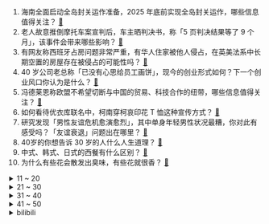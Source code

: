 1. 海南全面启动全岛封关运作准备，2025 年底前实现全岛封关运作，哪些信息值得关注？ [:link:](https://www.zhihu.com/question/592800166)
2. 老人故意推倒摩托车案宣判后，车主晒判决书，称「5 页判决结果等了 9 个月」，该事件会带来哪些影响？ [:link:](https://www.zhihu.com/question/592734121)
3. 有网友称西班牙占房问题非常严重，有华人住家被他人侵占，在英美法系中长期空置的房屋存在被侵占的可能性吗？ [:link:](https://www.zhihu.com/question/592415773)
4. 40 岁公司老总称「已没有心思给员工画饼」，现今的创业形式如何？下一个创业风口你认为是什么？ [:link:](https://www.zhihu.com/question/592535554)
5. 冯德莱恩称欧盟不希望切断与中国的贸易、科技合作的纽带，哪些信息值得关注？ [:link:](https://www.zhihu.com/question/592837076)
6. 如何看待优衣库联名中，柯南穿柯哀印花 T 恤这种宣传方式？ [:link:](https://www.zhihu.com/question/592321617)
7. 研究发现「男性友谊危机愈演愈烈」，其中单身年轻男性状况最糟，你对此有感受吗？「友谊衰退」问题出在哪里？ [:link:](https://www.zhihu.com/question/592784886)
8. 40岁的你想告诉 30 岁的人什么人生道理？ [:link:](https://www.zhihu.com/question/419127632)
9. 中式、韩式、日式的西餐有什么区别？ [:link:](https://www.zhihu.com/question/269337452)
10. 为什么有些花会散发出臭味，有些花就很香？ [:link:](https://www.zhihu.com/question/592132746)
<details>
<summary>11 ~ 20</summary>

11. 28 岁女子当七年全职女友，女子表示「这份工作包吃包住、五险一金」，如何看待这一选择？ [:link:](https://www.zhihu.com/question/592346256)
12. 如何评价《英雄联盟电竞经理》的评价中，9个联赛冠军，1个MSI冠军，3个s赛冠军，只值一分? [:link:](https://www.zhihu.com/question/592618583)
13. 洪都拉斯与台当局「断交」后，美 CIA 副局长罕见访巴拉圭，如何解读？巴拉圭是否会与台当局「断交」？ [:link:](https://www.zhihu.com/question/592776766)
14. 为什么猫咪总喜欢绕在人类的脚下走路？ [:link:](https://www.zhihu.com/question/590944820)
15. 俄罗斯公布「太空第一人」加加林坠机现场照片，加加林生前成就如何？ [:link:](https://www.zhihu.com/question/592522063)
16. 国防部表示「中国军队愿与俄军加强各项交流合作，深化军事互信」，释放了哪些信号？ [:link:](https://www.zhihu.com/question/592769799)
17. 腾势 D9 今年来连续登上 35 万以上新能源豪华 MPV 销量榜首的位置，其背后隐藏着怎样的实力？ [:link:](https://www.zhihu.com/question/592621041)
18. 15 城人口数据出炉，多城人口增量「断崖式」放缓，反映了哪些问题？ [:link:](https://www.zhihu.com/question/592710335)
19. 《沙丘》里文明已经那么先进，为什么战斗还要用冷兵器打架？ [:link:](https://www.zhihu.com/question/493985838)
20. 为什么别人越来越优秀，而我们却总是很迷茫？ [:link:](https://www.zhihu.com/question/592071092)
</details>
<details>
<summary>21 ~ 30</summary>

21. 网传武汉一高校老人 82 元只买到两个素菜，学校回应「实点 12 个菜」，具体情况如何？ [:link:](https://www.zhihu.com/question/592527708)
22. 在猫咪眼里，人类有哪些迷惑行为？ [:link:](https://www.zhihu.com/question/592320435)
23. 《他是谁》第 21 集拍得怎么样？有哪些值得关注的剧情点？ [:link:](https://www.zhihu.com/question/592799373)
24. 在时间不足的情况下，如何安排力量健身训练计划呢？ [:link:](https://www.zhihu.com/question/591149488)
25. 美军两架「黑鹰」直升机在肯塔基州坠毁，或已造成至少 9 人死亡，事故原因可能是什么？ [:link:](https://www.zhihu.com/question/592769515)
26. 职场中保持情绪稳定有多重要？ [:link:](https://www.zhihu.com/question/587851496)
27. 在工作中想站得更高，究竟是取决于专业能力还是职场心理？ [:link:](https://www.zhihu.com/question/587926614)
28. 职场达人有什么晋升秘诀？ [:link:](https://www.zhihu.com/question/580161770)
29. 2023 LPL 春季季后赛 RNG 3:1 淘汰 TT 晋级下一轮，如何评价这场比赛？ [:link:](https://www.zhihu.com/question/592778707)
30. 假如由好莱坞拍《流浪地球》会是什么样？ [:link:](https://www.zhihu.com/question/311495468)
</details>
<details>
<summary>31 ~ 40</summary>

31. 作为中层管理人员，如何提高自身管理水平？ [:link:](https://www.zhihu.com/question/507459345)
32. 《战锤40000》可能以异形或混沌为主角制作游戏吗？ [:link:](https://www.zhihu.com/question/592660596)
33. 近年我国癌症发病与死亡人数呈上升趋势，癌症究竟是什么？为什么癌症发现就是晚期？如何降低患癌风险？ [:link:](https://www.zhihu.com/question/592796050)
34. 职场中，哪些因素会影响自己的晋升？ [:link:](https://www.zhihu.com/question/583481852)
35. 宇宙中最亮的天体是什么？ [:link:](https://www.zhihu.com/question/592331648)
36. 造谣者屡屡利用受害者社媒照片，社交媒体发布照片还安全吗？目前存在哪些隐患？如何保护隐私？ [:link:](https://www.zhihu.com/question/591501497)
37. 3D打印火箭和可回收火箭哪个更经济？ [:link:](https://www.zhihu.com/question/591784120)
38. 「90后」「00后」为什么会开始选择立遗嘱？是否反映了某种社会价值观念的转变？ [:link:](https://www.zhihu.com/question/592395221)
39. 《火影忍者》如果事先摸清飞段的能力后，阿斯玛能打得赢飞段吗？ [:link:](https://www.zhihu.com/question/334330210)
40. 真正的原神玩家对任天堂《塞尔达传说旷野之息》的看法是什么样的？ [:link:](https://www.zhihu.com/question/422792812)
</details>
<details>
<summary>41 ~ 50</summary>

41. 装修时有哪些设计，一开始不被理解，实际入住后非常香？ [:link:](https://www.zhihu.com/question/591862606)
42. 高频交易系统是不是绝大多数都是基于C++开发的？ [:link:](https://www.zhihu.com/question/50658420)
43. 有没有事业单位统考C类上了200+？对C类想考高分有没有什么意见？ [:link:](https://www.zhihu.com/question/303825035)
44. 上小学后，家长要给孩子培养什么样的学习习惯，才能事半功倍？ [:link:](https://www.zhihu.com/question/585358065)
45. 3 月 30 日沪指探底回升涨 0.65%，大消费概念股午后集体走强，如何看待今日行情？ [:link:](https://www.zhihu.com/question/592721328)
46. 热播剧带火国内发制品消费，年轻人买假发不为遮「秃」为变美，如何看待这一趋势？年轻人为何会爱上假发？ [:link:](https://www.zhihu.com/question/592135293)
47. 如何看待浙大高分子材料专业考研复试，初试 417 分考生被刷，387 分考生成功逆袭？ [:link:](https://www.zhihu.com/question/592539703)
48. 中国足球近 4 年共 42 队退出，那些消失的职业球队，哪些最让人惋惜？ [:link:](https://www.zhihu.com/question/592741372)
49. 孩子学习不好但是很孝顺，该怎么办？ [:link:](https://www.zhihu.com/question/591242375)
50. 心情很灰的时候，怎样强行使心情变好？ [:link:](https://www.zhihu.com/question/590543121)
</details><details>
<summary>bilibili</summary>

1. 当北方人第一次走进广东村里的早茶店时... [:link:](//www.bilibili.com/video/BV1PN411T7Pt)
2. 【IGN】《塞尔达传说 王国之泪》实机演示 [:link:](//www.bilibili.com/video/BV1oT411z7Hp)
3. 当校园出现“跳房子”，接下来的一幕幕令人感慨 [:link:](//www.bilibili.com/video/BV1Tc411j7eG)
4. 【何同学】我们做了一台中文打字机... [:link:](//www.bilibili.com/video/BV1Sk4y1471G)
5. 全村突然停电，学校食堂中午也不能做饭了，看见孩子们一个个喊着肚子饿，准备带他们去村口觅食咯.. [:link:](//www.bilibili.com/video/BV1U24y177UD)
6. 辞职创业，顿顿菜叶 [:link:](//www.bilibili.com/video/BV16s4y1J7Up)
7. 街头邀请陌生人撕标签 [:link:](//www.bilibili.com/video/BV1Bh411V7KU)
8. 【淮秀帮】假如《狂飙》玩狼人杀（二）！ [:link:](//www.bilibili.com/video/BV1d84y1u7gB)
9. 【精卫】完整版丨老子只是太想要份爱这有什么错啊？ [:link:](//www.bilibili.com/video/BV1Fc411j7yJ)
10. 【首次尝试"MV"编舞】 这波属实是起飞了 [:link:](//www.bilibili.com/video/BV1zk4y147sT)
<details>
<summary>11 ~ 20</summary>

11. 传说中能干掉一整锅米饭的嫩滑鲜虾豆腐煲。 [:link:](//www.bilibili.com/video/BV1FT41167W4)
12. 『从头看她』1920-2020，中国女性发型的百年变迁 [:link:](//www.bilibili.com/video/BV1qm4y1r7BB)
13. 《明日方舟》主题曲【惊霆无声】开放 限时纪念活动宣传pv [:link:](//www.bilibili.com/video/BV1gY4y1D71D)
14. 花钱找某宝外包做视频能上B站热门吗？ [:link:](//www.bilibili.com/video/BV1Nk4y1i7Df)
15. 俄土战争的关键！竟是来自孔明的计谋？《叶卡捷琳娜》S2P7 [:link:](//www.bilibili.com/video/BV1VL411S7i9)
16. 胡桃声线这样用？？看我迫害配音演员陶典！！ [:link:](//www.bilibili.com/video/BV1Bv4y1G7KB)
17. 铁直男和女同事挑战互相点菜，168元必胜客自助究竟值不值？【怎么这么值ep59-必胜客】 [:link:](//www.bilibili.com/video/BV1wL411S7Tp)
18. 耗时半年的呕心之作，带你跨越数万年，去了解神秘的非洲文明 [:link:](//www.bilibili.com/video/BV1iN411P71T)
19. 我是新手，该买什么相机？从2k到4w，年度相机大盘点！ [:link:](//www.bilibili.com/video/BV1tg4y1371e)
20. 大家想听的《我会等》完整版来啦 [:link:](//www.bilibili.com/video/BV16o4y1p7hy)
</details>
<details>
<summary>21 ~ 30</summary>

21. 在成都夜市消费一个晚上，看看有多少缺斤少两的商贩，缺的如果要回来可以省多少钱？ [:link:](//www.bilibili.com/video/BV1Jm4y1z7gX)
22. 这次，你的硬币可以兑换成真的了！ [:link:](//www.bilibili.com/video/BV1EM4y1z7LZ)
23. 这回证实了啊我嘴真不硬！ [:link:](//www.bilibili.com/video/BV1jL411X7jh)
24. 英雄联盟：暗裔未来，甩葱歌！ [:link:](//www.bilibili.com/video/BV1AV4y1Q7sj)
25. 做了350斤无骨鸡爪，在家实现无限畅吃！ [:link:](//www.bilibili.com/video/BV17L411S7JB)
26. 踏遍千山万水也要找到你#命硬的小裴 #踏遍千万万水也要找到你 [:link:](//www.bilibili.com/video/BV1Yv4y1V7o1)
27. 我妹妹175cm 给她买什么车？ [:link:](//www.bilibili.com/video/BV1Nc41157FQ)
28. 【罗翔】包办婚姻，我是穿越了吗？ [:link:](//www.bilibili.com/video/BV1CY4y1D7os)
29. 不要再问我！中国好还是意大利好，萝卜青菜各有所爱 [:link:](//www.bilibili.com/video/BV1p84y1g7mB)
30. 一只虚胖  一只实心 [:link:](//www.bilibili.com/video/BV1Ys4y1D72Q)
</details>
<details>
<summary>31 ~ 40</summary>

31. 当你跨越4000公里去找女朋友...... [:link:](//www.bilibili.com/video/BV1dN411K7Pm)
32. 新的开始！从零挑战通关明日之后！#1 [:link:](//www.bilibili.com/video/BV1UN411P7LY)
33. 全网首试，8辆车同步外放搞一场3D环绕音乐会！ [:link:](//www.bilibili.com/video/BV1UM4y1m7L9)
34. 外 星 摇 子 [:link:](//www.bilibili.com/video/BV1T24y1j7eS)
35. 希望所有的小动物都能被温柔对待 [:link:](//www.bilibili.com/video/BV1ZT411q73g)
36. 【盐焗海鲜】走到哪吃到哪，漠叔全靠渔民支持 [:link:](//www.bilibili.com/video/BV1gc411L77J)
37. 抄袭（×）洗歌（√） [:link:](//www.bilibili.com/video/BV18g4y137HA)
38. 为什么全世界都阻止不了韩国人霸凌？？韩国财阀大小姐真实事件？ [:link:](//www.bilibili.com/video/BV1qo4y1W7D1)
39. 他们有他们要上的岸，你有你要攀的山。 [:link:](//www.bilibili.com/video/BV1pL411Q7XR)
40. 做人没必要太正常 [:link:](//www.bilibili.com/video/BV1AX4y1o7Qj)
</details>
<details>
<summary>41 ~ 50</summary>

41. 我爱我的椅子 [:link:](//www.bilibili.com/video/BV1ss4y1J7be)
42. “已经和朋友绝交了，他肋骨断了三根，我腿折了两条！” [:link:](//www.bilibili.com/video/BV1PM411M7f6)
43. 康帅傅：我就是这被这破玩意卷死的 [:link:](//www.bilibili.com/video/BV1kT411q7FQ)
44. 如果用毕加索风格做动画？ [:link:](//www.bilibili.com/video/BV1o24y1L74o)
45. 采访路上被美女邀请看电影！！！ [:link:](//www.bilibili.com/video/BV19N411K7wJ)
46. YOASOBI アドベンチャー(ADVENTURE) Official Music Video [:link:](//www.bilibili.com/video/BV1Kh411V7qp)
47. 小时候身边也有因为外貌遭受校园霸凌的同学，但是他们也没做错什么，却因此影响了一辈子。希望大家看完这条视频能减少对他人外貌恶意的评价，良言一句三冬暖 [:link:](//www.bilibili.com/video/BV1cM4y1U7VN)
48. 深度还原见到女的就变身的人 [:link:](//www.bilibili.com/video/BV1bh411V7aw)
49. 用百斤牛骨架熬汤，乔老爷出摊，请大家吃牛肉面 [:link:](//www.bilibili.com/video/BV1PV4y197G6)
50. 挑战分娩体验 [:link:](//www.bilibili.com/video/BV1kV4y1D7pU)
</details>
<details>
<summary>51 ~ 60</summary>

51. “中国汉堡”全买一遍,揭露塔斯汀行业内幕？ [:link:](//www.bilibili.com/video/BV1Jm4y1r7TP)
52. 我们今天买来了一些小玩具... [:link:](//www.bilibili.com/video/BV17s4y1J7kM)
53. 糟糕，一年4000在动物园认养的黑猩猩，好像是个老六 [:link:](//www.bilibili.com/video/BV1hM411M74t)
54. 用10几斤的精选安格斯上脑，做沙茶牛肉煲，小伙伴说贼下饭 [:link:](//www.bilibili.com/video/BV12o4y1p7JG)
55. 你绝对想不到！百万up主在ktv里居然... [:link:](//www.bilibili.com/video/BV1jT411B7fH)
56. 芬兰家人血战爆辣湘菜馆子辣到飙泪！一口剁椒一口酸豆角爽翻天！汤汁喝干净！奶茶上瘾到想马上去中国！ [:link:](//www.bilibili.com/video/BV1AL411X7in)
57. 荒野求生 [:link:](//www.bilibili.com/video/BV1Hm4y1r7oe)
58. 「原神·纵享丝滑8.0」月落乌啼霜满天！那下一句是什么呢？ [:link:](//www.bilibili.com/video/BV1pM411M7qs)
59. 《原神》不负人间「莫近 莫认 我不染浮沉」 [:link:](//www.bilibili.com/video/BV1Em4y1z7Y3)
60. 深度|| 横扫八荒的大秦为何14年就亡了？秦到底崩在了哪？ [:link:](//www.bilibili.com/video/BV18h411V7DL)
</details>
<details>
<summary>61 ~ 70</summary>

61. 在南京拜访喜欢的艺术家，发现大自然中细微的美 [:link:](//www.bilibili.com/video/BV1xL411Q7CV)
62. 丈夫被豪车撞死，一个普通女人的复仇显得无力又荒诞 [:link:](//www.bilibili.com/video/BV1Mc411j7mN)
63. 红毯被叫停，微博的最后一夜？ [:link:](//www.bilibili.com/video/BV1ts4y177nz)
64. 雪里拖枪力保铲屎官，泰迪狗惨遭过肩摔 [:link:](//www.bilibili.com/video/BV1ZX4y197qA)
65. 跟着科技博主组装电脑 [:link:](//www.bilibili.com/video/BV1rv4y1G7bo)
66. 在百万豪装录音棚大声听 RADWIMPS 《东京上空》新海诚《铃芽户缔》ost【Hi-res】 [:link:](//www.bilibili.com/video/BV1MV4y197RK)
67. 【爱如火】无天佛祖，无法无天 [:link:](//www.bilibili.com/video/BV1ML411Q72Y)
68. 王老菊教你生吃野熊 [:link:](//www.bilibili.com/video/BV1aV4y1Q77n)
69. 改造非洲小哥的出租屋，21岁才有自己的床，他的开心也感染了我 [:link:](//www.bilibili.com/video/BV1hX4y1R7t3)
70. 哇！真的是你呀！ [:link:](//www.bilibili.com/video/BV16k4y1i7V7)
</details>
<details>
<summary>71 ~ 80</summary>

71. 3元一个鸡肉卷，你敢吃吗？网购超便宜肉类早餐大测评！！ [:link:](//www.bilibili.com/video/BV1Rs4y1S7Qu)
72. 烤冷面：这得50一份！ [:link:](//www.bilibili.com/video/BV1VL411X7Wp)
73. 美食区的篮球和鸡怎么结合？ [:link:](//www.bilibili.com/video/BV1tX4y1R7Y1)
74. 你好，联动一下 [:link:](//www.bilibili.com/video/BV1Kc411j7jj)
75. 天津.九河居 厨子探店¥161 [:link:](//www.bilibili.com/video/BV18N411K7iF)
76. 大堂经理解决员工意外事件 [:link:](//www.bilibili.com/video/BV1SM4y1m76B)
77. 【祖玛/Zuma】【新世界纪录！！！】【冒险模式】【38分02秒】 [:link:](//www.bilibili.com/video/BV1384y1g7yx)
78. 孩子...你的理解太超前了！ [:link:](//www.bilibili.com/video/BV1hg4y137di)
79. 今儿是回国的日子 [:link:](//www.bilibili.com/video/BV1nc41157JJ)
80. 网友在街头偶遇女子追杀鼠鼠 [:link:](//www.bilibili.com/video/BV1cL411S759)
</details>
<details>
<summary>81 ~ 90</summary>

81. 太会写了！还得是央妈！！！字字箴言 [:link:](//www.bilibili.com/video/BV1Jg4y1s7hk)
82. 蓑衣在2200多年前的先秦时期就已经出现了，是人们用来避雨的工具。 [:link:](//www.bilibili.com/video/BV1aV4y1Q7bn)
83. 听说你们想看我穿旗袍 [:link:](//www.bilibili.com/video/BV15m4y1z7R9)
84. 【半佛】为啥升职的往往不是最能干的？ [:link:](//www.bilibili.com/video/BV11X4y1R7c4)
85. 峰哥抵达泰国金三角，看看和你想的一样吗 [:link:](//www.bilibili.com/video/BV1ns4y1D7VY)
86. 酒吧界蜜雪冰城血亏16亿，小酒馆背后的资本大败局【暗中观察287】IC实验室 [:link:](//www.bilibili.com/video/BV1Kc41157Nj)
87. 这是我最最难忘的一个生日，生日惊喜Reaction [:link:](//www.bilibili.com/video/BV1Sa4y1T7xT)
88. 以前的年轻人 VS 现在的年轻人 [:link:](//www.bilibili.com/video/BV1oN411K7RU)
89. 女 大 学 生 求 偶 日 常 [:link:](//www.bilibili.com/video/BV1KL411S7g2)
90. 这师资力量确实不一般 [:link:](//www.bilibili.com/video/BV1Am4y1r7aH)
</details>
<details>
<summary>91 ~ 100</summary>

91. 《上下五千年》带解析，建议逐帧观看～ [:link:](//www.bilibili.com/video/BV1Rc41157go)
92. 火柴人短篇系列 - 枪手 [:link:](//www.bilibili.com/video/BV1dm4y167ao)
93. 为了交学费，21岁女学生半夜出卖炒饭：挣1万学费其实挺难的 [:link:](//www.bilibili.com/video/BV1YN411K7K5)
94. 好不容易面基千万网红，结果居然…… [:link:](//www.bilibili.com/video/BV1dk4y147kW)
95. 这才叫超标！ [:link:](//www.bilibili.com/video/BV1eT411q7gC)
96. 你写的不是公式，是他们所奉献的一生！（数学物理史年表） [:link:](//www.bilibili.com/video/BV1tM411g7fg)
97. 在香港吃一碗香滑的蛇羹，餐桌紧挨着蛇箱 [:link:](//www.bilibili.com/video/BV17c41157wo)
98. 八个案子，没破几个！求求不要烂尾啊！国产刑侦剧《他是谁》第四期 [:link:](//www.bilibili.com/video/BV1Hh411V7m3)
99. 【黑科技】这4款免费ChatGPT神器，实用又强悍！ [:link:](//www.bilibili.com/video/BV1AX4y1d7FP)
100. 学校体测 [:link:](//www.bilibili.com/video/BV1Lh411V7tp)
</details></details>
